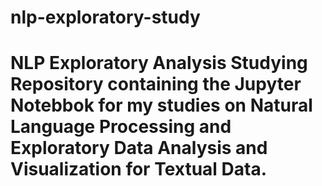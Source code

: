 # nlp-exploratory-study
# NLP Exploratory Analysis Studying  Repository containing the Jupyter Notebbok for my studies on Natural Language Processing and Exploratory Data Analysis and Visualization for Textual Data.
